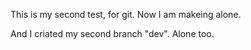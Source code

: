 This is my second test, for git.
Now I am makeing alone.

And I criated my second branch "dev".
Alone too.